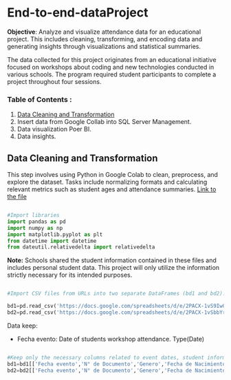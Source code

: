 # End-to-end-dataProject

**Objective**: Analyze and visualize attendance data for an educational project. This includes cleaning, transforming, and encoding data and generating insights through visualizations and statistical summaries.

The data collected for this project originates from an educational initiative focused on workshops about coding and new technologies conducted in various schools. The program required student participants to complete a project throughout four sessions.

### Table of Contents :

1. [Data Cleaning and Transformation](#data-cleaning-and-transformation)
2. Insert data from Google Collab into SQL Server Management.
3. Data visualization Poer BI.
4. Data insights.

## Data Cleaning and Transformation

  This step involves using Python in Google Colab to clean, preprocess, and explore the dataset. Tasks 
  include  normalizing formats and calculating relevant metrics such as student ages and attendance 
  summaries. [Link to the file](EducationProgramInsight.ipynb)

```python

#Import libraries
import pandas as pd
import numpy as np
import matplotlib.pyplot as plt
from datetime import datetime
from dateutil.relativedelta import relativedelta

```
**Note:** Schools shared the student information contained in these files and includes personal student data. This project will only utilize the information strictly necessary for its intended purposes.

```python

#Import CSV files from URLs into two separate DataFrames (bd1 and bd2).

bd1=pd.read_csv('https://docs.google.com/spreadsheets/d/e/2PACX-1vS9IwGj-SwAzPqx6_gNwxigmdziGS0Cgu7-UQqaRp5lyUOs41pkbirF8vIgQxlbsmFMr1nimwC_sHbQ/pub?gid=260434784&single=true&output=csv')
bd2=pd.read_csv('https://docs.google.com/spreadsheets/d/e/2PACX-1vSbbYrc301ntoQC-3hdbLjR9UtcBCVpm3fnJrCJSEtQw5-M6bevEnCiCK8L_iWpZLKfklnbHtrXFvR9/pub?gid=0&single=true&output=csv')

```
Data keep:
* Fecha evento: Date of students workshop attendance. Type(Date)


```python

#Keep only the necessary columns related to event dates, student information, and attendance.
bd1=bd1[['Fecha evento','N° de Documento','Genero','Fecha de Nacimiento','Grado','Asistencia']].copy()
bd2=bd2[['Fecha evento','N° de Documento','Genero','Fecha de Nacimiento','Grado','Asistencia']].copy()
```

